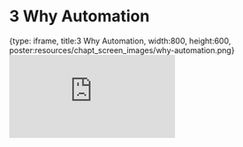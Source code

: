 # 3 Why Automation
 
{type: iframe, title:3 Why Automation, width:800, height:600, poster:resources/chapt_screen_images/why-automation.png}
![](https://hutchdatascience.org/GitHub_Automation_for_Scientists/no_toc/why-automation.html)
 

 
